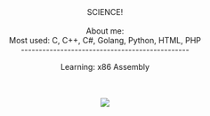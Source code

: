 <div align="center">
</div>
<div align="center">
 SCIENCE!
</div>
<br>

<div align="center">About me:</div>

<div align="center">
  <div align="center">
   Most used: 
   C,
   C++,
   C#,
   Golang,
   Python,
   HTML,
   PHP
  </div>
 
  <div align="center">
   -----------------------------------------------
   
   Learning: x86 Assembly
  </div>
 
 </div>
<br>
<br>
<!--<div align="center">
<img src="https://komarev.com/ghpvc/?username=ZER0x1337&&style=flat-square&color=brightgreen" align="center" />
</div>  
<br>
!-->
<div align="center"><img src="https://github-readme-stats.vercel.app/api?username=ZER0x1337&show_icons=true&theme=tokyonight" align="center" /></div>
<br>
